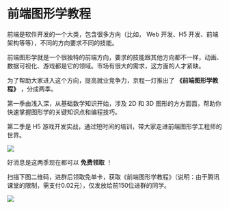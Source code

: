 # 前端图形学教程

前端是软件开发的一个大类，包含很多方向（比如， Web 开发、H5 开发、前端架构等等），不同的方向要求不同的技能。

前端图形学就是一个很独特的前端方向，要求的技能跟其他方向都不一样，动画、数据可视化、游戏都是它的领域。市场有很大的需求，这方面的人才紧缺。

为了帮助大家进入这个方向，提高就业竞争力，京程一灯推出了 **《前端图形学教程》** ，分成两季。

第一季由浅入深，从基础数学知识开始，涉及 2D 和 3D 图形的方方面面，帮助你快速掌握图形学的关键知识点和编程技巧。

第二季是 H5 游戏开发实战，通过短时间的培训，带大家走进前端图形学工程师的世界。

![](https://cdn.beekka.com/blogimg/asset/202007/bg2020072904.jpg)

好消息是这两季现在都可以 **免费领取** ！

扫描下图二维码，进群后领取免单卡，获取《前端图形学教程》（说明：由于腾讯课堂的限制，需支付0.02元），仅发放给前150位进群的同学。

![](https://cdn.beekka.com/blogimg/asset/202007/bg2020072905.jpg)
